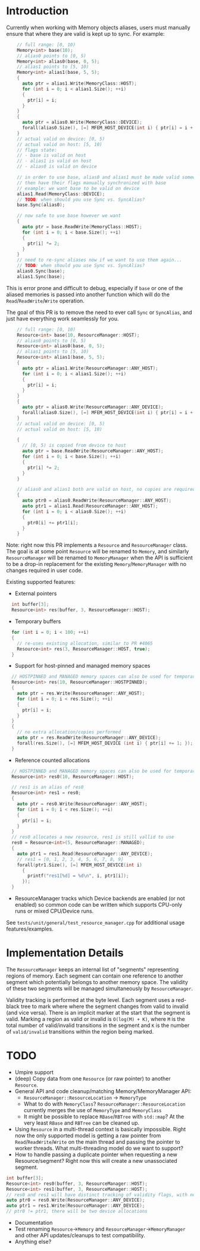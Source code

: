 # Introduction

Currently when working with Memory objects aliases, users must manually ensure that where they are valid is kept up to sync. For example:

```c++
    // full range: [0, 10)
    Memory<int> base(10);
    // alias0 points to [0, 5)
    Memory<int> alias0(base, 0, 5);
    // alias1 points to [5, 10)
    Memory<int> alias1(base, 5, 5);
    {
      auto ptr = alias1.Write(MemoryClass::HOST);
      for (int i = 0; i < alias1.Size(); ++i)
      {
        ptr[i] = i;
      }
    }
    {
      auto ptr = alias0.Write(MemoryClass::DEVICE);
      forall(alias0.Size(), [=] MFEM_HOST_DEVICE(int i) { ptr[i] = i + 10; });
    }
    // actual valid on device: [0, 5)
    // actual valid on host: [5, 10)
    // flags state:
    // - base is valid on host
    // - alias1 is valid on host
    // - alias0 is valid on device

    // in order to use base, alias0 and alias1 must be made valid somewhere
    // then have their flags manually synchronized with base
    // example: we want base to be valid on device
    alias1.Read(MemoryClass::DEVICE);
    // TODO: when should you use Sync vs. SyncAlias?
    base.Sync(alias0);

    // now safe to use base however we want
    {
      auto ptr = base.ReadWrite(MemoryClass::HOST);
      for (int i = 0; i < base.Size(); ++i)
      {
        ptr[i] *= 2;
      }
    }
    // need to re-sync aliases now if we want to use them again...
    // TODO: when should you use Sync vs. SyncAlias?
    alias0.Sync(base);
    alias1.Sync(base);
```

This is error prone and difficult to debug, especially if `base` or one of the aliased memories is passed into another function which will do the `Read`/`ReadWrite`/`Write` operation.

The goal of this PR is to remove the need to ever call `Sync` or `SyncAlias`, and just have everything work seamlessly for you.

```c++
    // full range: [0, 10)
    Resource<int> base(10, ResourceManager::HOST);
    // alias0 points to [0, 5)
    Resource<int> alias0(base, 0, 5);
    // alias1 points to [5, 10)
    Resource<int> alias1(base, 5, 5);
    {
      auto ptr = alias1.Write(ResourceManager::ANY_HOST);
      for (int i = 0; i < alias1.Size(); ++i)
      {
        ptr[i] = i;
      }
    }
    {
      auto ptr = alias0.Write(ResourceManager::ANY_DEVICE);
      forall(alias0.Size(), [=] MFEM_HOST_DEVICE(int i) { ptr[i] = i + 10; });
    }
    // actual valid on device: [0, 5)
    // actual valid on host: [5, 10)

    {
      // [0, 5) is copied from device to host
      auto ptr = base.ReadWrite(ResourceManager::ANY_HOST);
      for (int i = 0; i < base.Size(); ++i)
      {
        ptr[i] *= 2;
      }
    }

    // alias0 and alias1 both are valid on host, no copies are required
    {
      auto ptr0 = alias0.ReadWrite(ResourceManager::ANY_HOST);
      auto ptr1 = alias1.Read(ResourceManager::ANY_HOST);
      for (int i = 0; i < alias0.Size(); ++i)
      {
        ptr0[i] += ptr1[i];
      }
    }
```

Note: right now this PR implements a `Resource` and `ResourceManager` class. The goal is at some point `Resource` will be renamed to `Memory`, and similarly `ResourceManager` will be renamed to `MemoryManager` when the API is sufficient to be a drop-in replacement for the existing `Memory`/`MemoryManager` with no changes required in user code.

Existing supported features:

- External pointers

```c++
  int buffer[3];
  Resource<int> res(buffer, 3, ResourceManager::HOST);
```

- Temporary buffers

```c++
  for (int i = 0; i < 100; ++i)
  {
    // re-uses existing allocation, similar to PR #4065
    Resource<int> res(3, ResourceManager::HOST, true);
  }
```

- Support for host-pinned and managed memory spaces

```c++
  // HOSTPINNED and MANAGED memory spaces can also be used for temporary pools
  Resource<int> res(10, ResourceManager::HOSTPINNED);
  {
    auto ptr = res.Write(ResourceManager::ANY_HOST);
    for (int i = 0; i < res.Size(); ++i)
    {
      ptr[i] = i;
    }
  }
  {
    // no extra allocation/copies performed
    auto ptr = res.ReadWrite(ResourceManager::ANY_DEVICE);
    forall(res.Size(), [=] MFEM_HOST_DEVICE (int i) { ptr[i] += 1; });
  }
```

- Reference counted allocations

```c++
  // HOSTPINNED and MANAGED memory spaces can also be used for temporary pools
  Resource<int> res0(10, ResourceManager::HOST);

  // res1 is an alias of res0
  Resource<int> res1 = res0;
  {
    auto ptr = res0.Write(ResourceManager::ANY_HOST);
    for (int i = 0; i < res.Size(); ++i)
    {
      ptr[i] = i;
    }
  }
  // res0 allocates a new resource, res1 is still vallid to use
  res0 = Resource<int>(5, ResourceManager::MANAGED);
  {
    auto ptr1 = res1.Read(ResourceManager::ANY_DEVICE);
    // res1 = [0, 1, 2, 3, 4, 5, 6, 7, 8, 9]
    forall(ptr1.Size(), [=] MFEM_HOST_DEVICE(int i)
      {
        printf("res1[%d] = %d\n", i, ptr1[i]);
      });
  }
```

- ResourceManager tracks which Device backends are enabled (or not enabled) so common code can be written which supports CPU-only runs or mixed CPU/Device runs.

See `tests/unit/general/test_resource_manager.cpp` for additional usage features/examples.

# Implementation Details

The `ResourceManager` keeps an internal list of "segments" representing regions of memory. Each segment can contain one reference to another segment which potentially belongs to another memory space. The validity of these two segments will be managed simultaneously by `ResourceManager`.

Validity tracking is performed at the byte level. Each segment uses a red-black tree to mark where where the segment changes from valid to invalid (and vice versa). There is an implicit marker at the start that the segment is valid. Marking a region as valid or invalid is `O(log(M) + K)`, where `M` is the total number of valid/invalid transitions in the segment and `K` is the number of `valid/invalid` transitions within the region being marked.

# TODO

- Umpire support
- (deep) Copy data from one `Resource` (or raw pointer) to another `Resource`.
- General API and code cleanup/matching Memory/MemoryManager API:
  - `ResourceManager::ResourceLocation` -> `MemoryType`
  - What to do with `MemoryClass`? `ResourceManager::ResourceLocation` currently merges the use of `MemoryType` and `MemoryClass`
  - It might be possible to replace `RBase`/`RBTree` with `std::map`? At the very least `RBase` and `RBTree` can be cleaned up.
- Using `Resource` in a multi-thread context is basically impossible. Right now the only supported model is getting a raw pointer from `Read`/`ReadWrite`/`Write` on the main thread and passing the pointer to worker threads. What multi-threading model do we want to support?
- How to handle passing a duplicate pointer when requesting a new Resource/segment? Right now this will create a new unassociated segment.
```c++
int buffer[3];
Resource<int> res0(buffer, 3, ResourceManager::HOST);
Resource<int> res1(buffer, 3, ResourceManager::HOST);
// res0 and res1 will have distinct tracking of validity flags, with no easy way to synchronize the two.
auto ptr0 = res0.Write(ResourceManager::ANY_DEVICE);
auto ptr1 = res1.Write(ResourceManager::ANY_DEVICE);
// ptr0 != ptr1, there will be two device allocations
```
- Documentation
- Test renaming `Resource`->`Memory` and `ResourceManager`->`MemoryManager` and other API updates/cleanups to test compatibility.
- Anything else?